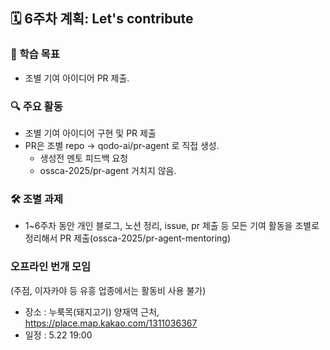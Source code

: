 ## 🗓️ 6주차 계획: Let's contribute

### 🎯 학습 목표

- 조별 기여 아이디어 PR 제출.

### 🔍 주요 활동

- 조별 기여 아이디어 구현 및 PR 제출
- PR은 조별 repo -> qodo-ai/pr-agent 로 직접 생성.
  - 생성전 멘토 피드백 요청   
  - ossca-2025/pr-agent 거치지 않음.


### 🛠️ 조별 과제

- 1~6주차 동안 개인 블로그, 노션 정리, issue, pr 제출 등 모든 기여 활동을 조별로 정리해서 PR 제출(ossca-2025/pr-agent-mentoring)


### 오프라인 번개 모임

(주점, 이자카야 등 유흥 업종에서는 활동비 사용 불가)

- 장소 : 누룩목(돼지고기) 양재역 근처,  https://place.map.kakao.com/1311036367
- 일정 : 5.22 19:00
